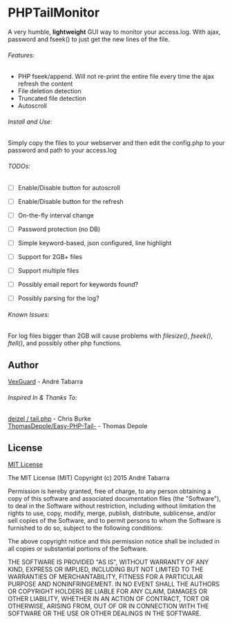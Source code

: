 # PHPTailMonitor
A very humble, __lightweight__ GUI way to monitor your access.log. With ajax, password and fseek() to just get the new lines of the file.

###### Features:
* PHP fseek/append. Will not re-print the entire file every time the ajax refresh the content
* File deletion detection
* Truncated file detection
* Autoscroll


###### Install and Use:
Simply copy the files to your webserver and then edit the config.php to your password and path to your access.log  


###### TODOs:
- [ ] Enable/Disable button for autoscroll
- [ ] Enable/Disable button for the refresh
- [ ] On-the-fly interval change
- [ ] Password protection (no DB)
- [ ] Simple keyword-based, json configured, line highlight
- [ ] Support for 2GB+ files
- [ ] Support multiple files
- [ ] Possibly email report for keywords found?
- [ ] Possibly parsing for the log?


###### Known Issues:
For log files bigger than 2GB will cause problems with *filesize()*, *fseek()*, *ftell()*, and possibly other php functions.

## Author

[VexGuard](http://www.vexguard.com) - André Tabarra

###### Inspired In & Thanks To:
[deizel / tail.php](https://gist.github.com/deizel/3846335) - Chris Burke  
[ThomasDepole/Easy-PHP-Tail-](https://github.com/ThomasDepole/Easy-PHP-Tail-) - Thomas Depole

## License

[MIT License](http://www.opensource.org/licenses/mit-license.php)

The MIT License (MIT)
Copyright (c) 2015 André Tabarra

Permission is hereby granted, free of charge, to any person obtaining a copy of this software and associated documentation files (the "Software"), to deal in the Software without restriction, including without limitation the rights to use, copy, modify, merge, publish, distribute, sublicense, and/or sell copies of the Software, and to permit persons to whom the Software is furnished to do so, subject to the following conditions:

The above copyright notice and this permission notice shall be included in all copies or substantial portions of the Software.

THE SOFTWARE IS PROVIDED "AS IS", WITHOUT WARRANTY OF ANY KIND, EXPRESS OR IMPLIED, INCLUDING BUT NOT LIMITED TO THE WARRANTIES OF MERCHANTABILITY, FITNESS FOR A PARTICULAR PURPOSE AND NONINFRINGEMENT. IN NO EVENT SHALL THE AUTHORS OR COPYRIGHT HOLDERS BE LIABLE FOR ANY CLAIM, DAMAGES OR OTHER LIABILITY, WHETHER IN AN ACTION OF CONTRACT, TORT OR OTHERWISE, ARISING FROM, OUT OF OR IN CONNECTION WITH THE SOFTWARE OR THE USE OR OTHER DEALINGS IN THE SOFTWARE.